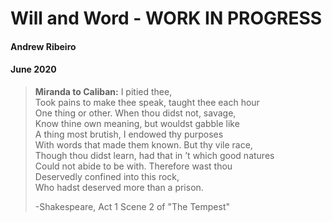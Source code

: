 # Will and Word - WORK IN PROGRESS 
#### Andrew Ribeiro 
#### June 2020

> **Miranda to Caliban:** I pitied thee,\
Took pains to make thee speak, taught thee each hour\
One thing or other. When thou didst not, savage,\
Know thine own meaning, but wouldst gabble like\
A thing most brutish, I endowed thy purposes\
With words that made them known. But thy vile race,\
Though thou didst learn, had that in ’t which good natures\
Could not abide to be with. Therefore wast thou\
Deservedly confined into this rock,\
Who hadst deserved more than a prison.
>
>-Shakespeare, Act 1 Scene 2 of "The Tempest"

